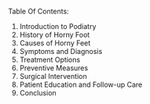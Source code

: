 Table Of Contents:

1. Introduction to Podiatry
2. History of Horny Foot
3. Causes of Horny Feet
4. Symptoms and Diagnosis
5. Treatment Options
6. Preventive Measures
7. Surgical Intervention
8. Patient Education and Follow-up Care
9. Conclusion